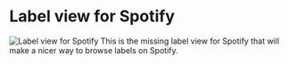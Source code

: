 # Label view for Spotify
![Label view for Spotify](http://img836.imageshack.us/img836/4519/labelview.png)
This is the missing label view for Spotify that will make a nicer way to browse labels on Spotify.